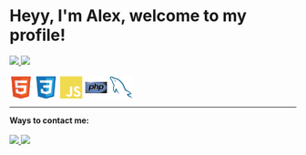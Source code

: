 # Heyy, I'm Alex, welcome to my profile!
<!--
**Alex-Martins12/Alex-Martins12** is a ✨ _special_ ✨ repository because its `README.md` (this file) appears on your GitHub profile.

Here are some ideas to get you started:

- 🔭 I’m currently working on ...
- 🌱 I’m currently learning ...
- 👯 I’m looking to collaborate on ...
- 🤔 I’m looking for help with ...
- 💬 Ask me about ...
- 📫 How to reach me: ...
- 😄 Pronouns: ...
- ⚡ Fun fact: ...
merko
-->
<div>
  <a href="https://github.com/Alex-Martins12">
      <img height="140em" src="https://github-readme-stats.vercel.app/api?username=Alex-Martins12&hide=contribs&count_private=true&show_icons=true&theme=tokyonight"/>
      <img height="140em" src="https://github-readme-stats.vercel.app/api/top-langs/?username=Alex-Martins12&langs_count=5&layout=compact&theme=tokyonight"/>
  </a>   
</div>
<br>
<div style="display: inline_block">
  <img align="center" alt="Alex-HTML" height="40" width="40" src="https://raw.githubusercontent.com/devicons/devicon/master/icons/html5/html5-original.svg">
  <img align="center" alt="Alex-CSS" height="40" width="40" src="https://raw.githubusercontent.com/devicons/devicon/master/icons/css3/css3-original.svg">
  <img align="center" alt="Alex-Js" height="40" width="40" src="https://raw.githubusercontent.com/devicons/devicon/master/icons/javascript/javascript-plain.svg">
  <img align="center" alt="Alex-Php" height="40" width="40" src="https://raw.githubusercontent.com/devicons/devicon/master/icons/php/php-original.svg">
  <img align="center" alt="Alex-MySql" height="40" width="40" src="https://raw.githubusercontent.com/devicons/devicon/master/icons/mysql/mysql-original.svg">
</div>

<hr>
 <b>Ways to contact me:</b>
<br> 
<br>
<div>
  <a href="mailto:alexoscarmartins1211@gmail.com">
    <img src="https://img.shields.io/badge/-Gmail-%23333?style=for-the-badge&logo=gmail&logoColor=white" target="_blank">
  </a>
  <a href="https://www.instagram.com/alex.martins121/" target="_blank">
    <img src="https://img.shields.io/badge/-Instagram-%23E4405F?style=for-the-badge&logo=instagram&logoColor=white" target="_blank">
  </a>
</div> 
